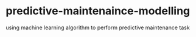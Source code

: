 # predictive-maintenaince-modelling
using machine learning algorithm to perform predictive maintenance task 
